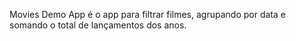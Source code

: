 Movies Demo App é o app para filtrar filmes, agrupando por data e somando o total de lançamentos dos anos.
